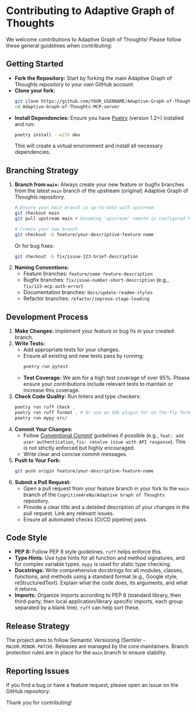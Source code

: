 # Contributing to Adaptive Graph of Thoughts

We welcome contributions to Adaptive Graph of Thoughts! Please follow these general guidelines when contributing:

## Getting Started

*   **Fork the Repository:** Start by forking the main Adaptive Graph of Thoughts repository to your own GitHub account.
*   **Clone your fork:**
    ```bash
    git clone https://github.com/YOUR_USERNAME/Adaptive-Graph-of-Thoughts-MCP-server.git
    cd Adaptive-Graph-of-Thoughts-MCP-server
    ```
*   **Install Dependencies:** Ensure you have [Poetry](https://python-poetry.org/) (version 1.2+) installed and run:
    ```bash
    poetry install --with dev
    ```
    This will create a virtual environment and install all necessary dependencies.

## Branching Strategy

1.  **Branch from `main`:** Always create your new feature or bugfix branches from the latest `main` branch of the upstream (original) Adaptive Graph of Thoughts repository.
    ```bash
    # Ensure your main branch is up-to-date with upstream
    git checkout main
    git pull upstream main # Assuming 'upstream' remote is configured to git@github.com:CognitiveAreNa/Adaptive Graph of Thoughts.git
    
    # Create your new branch
    git checkout -b feature/your-descriptive-feature-name
    ```
    Or for bug fixes:
    ```bash
    git checkout -b fix/issue-123-brief-description
    ```
2.  **Naming Conventions:**
    *   Feature branches: `feature/some-feature-description`
    *   Bugfix branches: `fix/issue-number-short-description` (e.g., `fix/123-mcp-auth-error`)
    *   Documentation branches: `docs/update-readme-styles`
    *   Refactor branches: `refactor/improve-stage-loading`

## Development Process

1.  **Make Changes:** Implement your feature or bug fix in your created branch.
2.  **Write Tests:** 
    *   Add appropriate tests for your changes. 
    *   Ensure all existing and new tests pass by running:
        ```bash
        poetry run pytest
        ```
    *   **Test Coverage:** We aim for a high test coverage of over 95%. Please ensure your contributions include relevant tests to maintain or increase this coverage.
3.  **Check Code Quality:** Run linters and type checkers:
    ```bash
    poetry run ruff check .
    poetry run ruff format . # Or use an IDE plugin for on-the-fly formatting
    poetry run mypy src/
    ```
4.  **Commit Your Changes:** 
    *   Follow [Conventional Commit](https://www.conventionalcommits.org/) guidelines if possible (e.g., `feat: add user authentication`, `fix: resolve issue with API response`). This is not strictly enforced but highly encouraged.
    *   Write clear and concise commit messages.
5.  **Push to Your Fork:**
    ```bash
    git push origin feature/your-descriptive-feature-name
    ```
6.  **Submit a Pull Request:** 
    *   Open a pull request from your feature branch in your fork to the `main` branch of the `CognitiveAreNa/Adaptive Graph of Thoughts` repository.
    *   Provide a clear title and a detailed description of your changes in the pull request. Link any relevant issues.
    *   Ensure all automated checks (CI/CD pipeline) pass.

## Code Style

*   **PEP 8:** Follow PEP 8 style guidelines. `ruff` helps enforce this.
*   **Type Hints:** Use type hints for all function and method signatures, and for complex variable types. `mypy` is used for static type checking.
*   **Docstrings:** Write comprehensive docstrings for all modules, classes, functions, and methods using a standard format (e.g., Google style, reStructuredText). Explain what the code does, its arguments, and what it returns.
*   **Imports:** Organize imports according to PEP 8 (standard library, then third-party, then local application/library specific imports, each group separated by a blank line). `ruff` can help sort these.

## Release Strategy

The project aims to follow Semantic Versioning (SemVer - `MAJOR.MINOR.PATCH`). Releases are managed by the core maintainers. Branch protection rules are in place for the `main` branch to ensure stability.

## Reporting Issues

If you find a bug or have a feature request, please open an issue on the GitHub repository.

Thank you for contributing!
